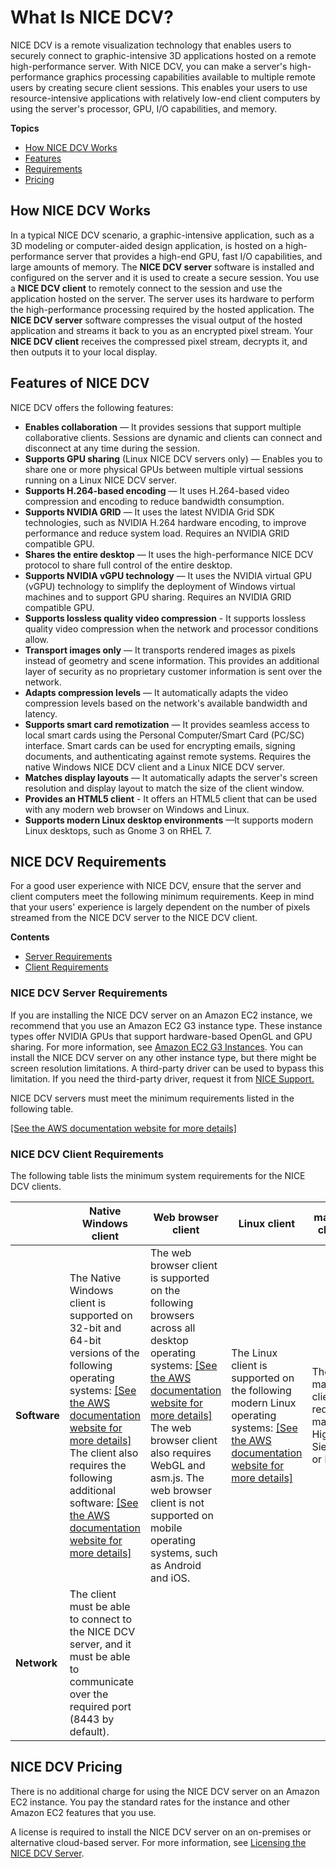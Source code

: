# What Is NICE DCV?<a name="what-is-dcv"></a>

NICE DCV is a remote visualization technology that enables users to securely connect to graphic\-intensive 3D applications hosted on a remote high\-performance server\. With NICE DCV, you can make a server's high\-performance graphics processing capabilities available to multiple remote users by creating secure client sessions\. This enables your users to use resource\-intensive applications with relatively low\-end client computers by using the server's processor, GPU, I/O capabilities, and memory\.

**Topics**
+ [How NICE DCV Works](#what-is-dcv-how)
+ [Features](#what-is-dcv-features)
+ [Requirements](#what-is-dcv-requirements)
+ [Pricing](#what-is-dcv-pricing)

## How NICE DCV Works<a name="what-is-dcv-how"></a>

In a typical NICE DCV scenario, a graphic\-intensive application, such as a 3D modeling or computer\-aided design application, is hosted on a high\-performance server that provides a high\-end GPU, fast I/O capabilities, and large amounts of memory\. The **NICE DCV server** software is installed and configured on the server and it is used to create a secure session\. You use a **NICE DCV client** to remotely connect to the session and use the application hosted on the server\. The server uses its hardware to perform the high\-performance processing required by the hosted application\. The **NICE DCV server** software compresses the visual output of the hosted application and streams it back to you as an encrypted pixel stream\. Your **NICE DCV client** receives the compressed pixel stream, decrypts it, and then outputs it to your local display\.

## Features of NICE DCV<a name="what-is-dcv-features"></a>

NICE DCV offers the following features:
+ **Enables collaboration** — It provides sessions that support multiple collaborative clients\. Sessions are dynamic and clients can connect and disconnect at any time during the session\. 
+ **Supports GPU sharing** \(Linux NICE DCV servers only\) — Enables you to share one or more physical GPUs between multiple virtual sessions running on a Linux NICE DCV server\.
+ **Supports H\.264\-based encoding** — It uses H\.264\-based video compression and encoding to reduce bandwidth consumption\. 
+ **Supports NVIDIA GRID** — It uses the latest NVIDIA Grid SDK technologies, such as NVIDIA H\.264 hardware encoding, to improve performance and reduce system load\. Requires an NVIDIA GRID compatible GPU\.
+ **Shares the entire desktop** — It uses the high\-performance NICE DCV protocol to share full control of the entire desktop\.
+ **Supports NVIDIA vGPU technology** — It uses the NVIDIA virtual GPU \(vGPU\) technology to simplify the deployment of Windows virtual machines and to support GPU sharing\. Requires an NVIDIA GRID compatible GPU\.
+ **Supports lossless quality video compression** \- It supports lossless quality video compression when the network and processor conditions allow\.
+ **Transport images only** — It transports rendered images as pixels instead of geometry and scene information\. This provides an additional layer of security as no proprietary customer information is sent over the network\.
+ **Adapts compression levels** — It automatically adapts the video compression levels based on the network's available bandwidth and latency\.
+ **Supports smart card remotization** — It provides seamless access to local smart cards using the Personal Computer/Smart Card \(PC/SC\) interface\. Smart cards can be used for encrypting emails, signing documents, and authenticating against remote systems\. Requires the native Windows NICE DCV client and a Linux NICE DCV server\.
+ **Matches display layouts** — It automatically adapts the server's screen resolution and display layout to match the size of the client window\.
+ **Provides an HTML5 client** \- It offers an HTML5 client that can be used with any modern web browser on Windows and Linux\.
+ **Supports modern Linux desktop environments** —It supports modern Linux desktops, such as Gnome 3 on RHEL 7\.

## NICE DCV Requirements<a name="what-is-dcv-requirements"></a>

For a good user experience with NICE DCV, ensure that the server and client computers meet the following minimum requirements\. Keep in mind that your users' experience is largely dependent on the number of pixels streamed from the NICE DCV server to the NICE DCV client\.

**Contents**
+ [Server Requirements](#what-is-dcv-requirements-server)
+ [Client Requirements](#what-is-dcv-requirements-client)

### NICE DCV Server Requirements<a name="what-is-dcv-requirements-server"></a>

If you are installing the NICE DCV server on an Amazon EC2 instance, we recommend that you use an Amazon EC2 G3 instance type\. These instance types offer NVIDIA GPUs that support hardware\-based OpenGL and GPU sharing\. For more information, see [Amazon EC2 G3 Instances](https://aws.amazon.com/ec2/instance-types/g3/)\. You can install the NICE DCV server on any other instance type, but there might be screen resolution limitations\. A third\-party driver can be used to bypass this limitation\. If you need the third\-party driver, request it from [NICE Support\.](https://support.nice-software.com/support/login/)

NICE DCV servers must meet the minimum requirements listed in the following table\.

[\[See the AWS documentation website for more details\]](http://docs.aws.amazon.com/dcv/latest/adminguide/what-is-dcv.html)

### NICE DCV Client Requirements<a name="what-is-dcv-requirements-client"></a>

The following table lists the minimum system requirements for the NICE DCV clients\.


|  | Native Windows client | Web browser client | Linux client | macOS client | 
| --- | --- | --- | --- | --- | 
| **Software** |  The Native Windows client is supported on 32\-bit and 64\-bit versions of the following operating systems: [\[See the AWS documentation website for more details\]](http://docs.aws.amazon.com/dcv/latest/adminguide/what-is-dcv.html) The client also requires the following additional software: [\[See the AWS documentation website for more details\]](http://docs.aws.amazon.com/dcv/latest/adminguide/what-is-dcv.html)  |  The web browser client is supported on the following browsers across all desktop operating systems: [\[See the AWS documentation website for more details\]](http://docs.aws.amazon.com/dcv/latest/adminguide/what-is-dcv.html) The web browser client also requires WebGL and asm\.js\. The web browser client is not supported on mobile operating systems, such as Android and iOS\.  |  The Linux client is supported on the following modern Linux operating systems: [\[See the AWS documentation website for more details\]](http://docs.aws.amazon.com/dcv/latest/adminguide/what-is-dcv.html)  |  The macOS client requires macOS High Sierra or later\.  | 
| **Network** | The client must be able to connect to the NICE DCV server, and it must be able to communicate over the required port \(8443 by default\)\. | 

## NICE DCV Pricing<a name="what-is-dcv-pricing"></a>

There is no additional charge for using the NICE DCV server on an Amazon EC2 instance\. You pay the standard rates for the instance and other Amazon EC2 features that you use\.

A license is required to install the NICE DCV server on an on\-premises or alternative cloud\-based server\. For more information, see [Licensing the NICE DCV Server](setting-up-license.md)\.